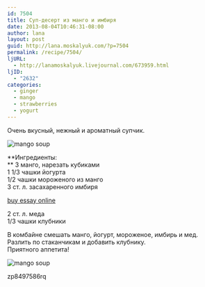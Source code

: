 ```yaml
---
id: 7504
title: Суп-десерт из манго и имбиря
date: 2013-08-04T10:46:31-08:00
author: lana
layout: post
guid: http://lana.moskalyuk.com/?p=7504
permalink: /recipe/7504/
ljURL:
  - http://lanamoskalyuk.livejournal.com/673959.html
ljID:
  - "2632"
categories:
  - ginger
  - mango
  - strawberries
  - yogurt
---
```

Очень вкусный, нежный и ароматный супчик.

![mango soup](http://farm8.staticflickr.com/7318/9431020046_128988ab6a_c.jpg) 

**Ингредиенты:  
** 3 манго, нарезать кубиками  
1 1/3 чашки йогурта  
1/2 чашки мороженого из манго  
3 ст. л. засахаренного имбиря

<div>
  <a href='http://best-essay-writing-services.com/' title='buy essay online'>buy essay online</a>
</div>

2 ст. л. меда  
1/3 чашки клубники

В комбайне смешать манго, йогурт, мороженое, имбирь и мед.  
Разлить по стаканчикам и добавить клубнику.  
Приятного аппетита!

![mango soup](http://farm4.staticflickr.com/3690/9428274599_5b29dd2e8c_c.jpg) 

<div>
  zp8497586rq
</div>